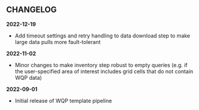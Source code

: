 ## CHANGELOG

<b>2022-12-19</b>  
 * Add timeout settings and retry handling to data download step to make large data pulls more fault-tolerant

<b>2022-11-02</b>  
 * Minor changes to make inventory step robust to empty queries (e.g. if the user-specified area of interest includes grid cells that do not contain WQP data)
 
<b>2022-09-01</b>  
 * Initial release of WQP template pipeline
